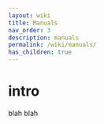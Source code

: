 ```yaml
---
layout: wiki
title: Manuals
nav_order: 3
description: manuals
permalink: /wiki/manuals/
has_children: true
---
```


# intro 

blah blah